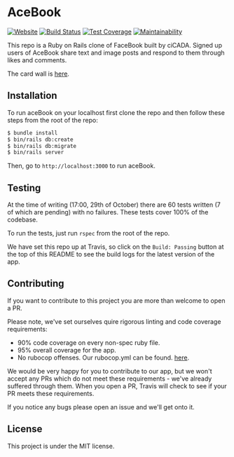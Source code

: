 # AceBook

[![Website](https://img.shields.io/website-up-down-green-red/http/shields.io.svg?label=deployed_app&style=popout)](http://acebook-cicada.eu-west-2.elasticbeanstalk.com)
[![Build Status](https://travis-ci.org/Kharouk/acebook-ciCADA.svg?branch=master)](https://travis-ci.org/Kharouk/acebook-ciCADA)
[![Test Coverage](https://api.codeclimate.com/v1/badges/5674a4684704c9f4c615/test_coverage)](https://codeclimate.com/github/Kharouk/acebook-ciCADA/test_coverage)
[![Maintainability](https://api.codeclimate.com/v1/badges/5674a4684704c9f4c615/maintainability)](https://codeclimate.com/github/Kharouk/acebook-ciCADA/maintainability)


This repo is a Ruby on Rails clone of FaceBook built by ciCADA. Signed up users of AceBook share text and image posts and respond to them through likes and comments.

The card wall is [here](https://trello.com/b/Jmx4wwHz/acebook-cicada).

## Installation

To run aceBook on your localhost first clone the repo and then follow these steps from the root of the repo:

```bash
$ bundle install
$ bin/rails db:create
$ bin/rails db:migrate
$ bin/rails server
```

Then, go to `http://localhost:3000` to run aceBook.

## Testing
At the time of writing (17:00, 29th of October) there are 60 tests written (7 of which are pending) with no failures. These tests cover 100% of the codebase.

To run the tests, just run `rspec` from the root of the repo.

We have set this repo up at Travis, so click on the `Build: Passing` button at the top of this README to see the build logs for the latest version of the app.

## Contributing

If you want to contribute to this project you are more than welcome to open a PR.

Please note, we've set ourselves quire rigorous linting and code coverage requirements:
 - 90% code coverage on every non-spec ruby file.
 - 95% overall coverage for the app.
 - No rubocop offenses. Our rubocop.yml can be found. [here](https://github.com/Kharouk/acebook-ciCADA/blob/master/.rubocop_todo.yml).

We would be very happy for you to contribute to our app, but we won't accept any PRs which do not meet these requirements - we've already suffered through them. When you open a PR, Travis will check to see if your PR meets these requirements.

If you notice any bugs please open an issue and we'll get onto it.

## License

This project is under the MIT license.
